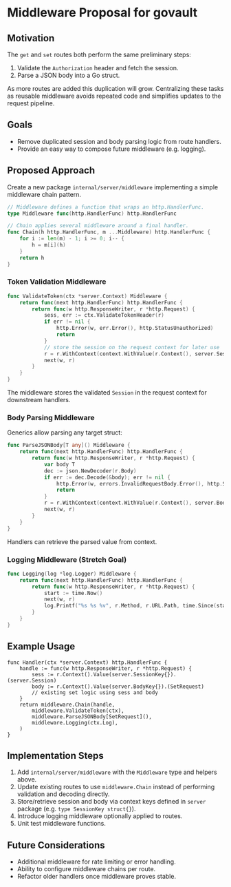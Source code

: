 # Middleware Proposal for govault

## Motivation
The `get` and `set` routes both perform the same preliminary steps:

1. Validate the `Authorization` header and fetch the session.
2. Parse a JSON body into a Go struct.

As more routes are added this duplication will grow. Centralizing these tasks as reusable middleware avoids repeated code and simplifies updates to the request pipeline.

## Goals
- Remove duplicated session and body parsing logic from route handlers.
- Provide an easy way to compose future middleware (e.g. logging).

## Proposed Approach
Create a new package `internal/server/middleware` implementing a simple middleware chain pattern.

```go
// Middleware defines a function that wraps an http.HandlerFunc.
type Middleware func(http.HandlerFunc) http.HandlerFunc

// Chain applies several middleware around a final handler.
func Chain(h http.HandlerFunc, m ...Middleware) http.HandlerFunc {
    for i := len(m) - 1; i >= 0; i-- {
        h = m[i](h)
    }
    return h
}
```

### Token Validation Middleware
```go
func ValidateToken(ctx *server.Context) Middleware {
    return func(next http.HandlerFunc) http.HandlerFunc {
        return func(w http.ResponseWriter, r *http.Request) {
            sess, err := ctx.ValidateTokenHeader(r)
            if err != nil {
                http.Error(w, err.Error(), http.StatusUnauthorized)
                return
            }
            // store the session on the request context for later use
            r = r.WithContext(context.WithValue(r.Context(), server.SessionKey{}, sess))
            next(w, r)
        }
    }
}
```
The middleware stores the validated `Session` in the request context for downstream handlers.

### Body Parsing Middleware
Generics allow parsing any target struct:
```go
func ParseJSONBody[T any]() Middleware {
    return func(next http.HandlerFunc) http.HandlerFunc {
        return func(w http.ResponseWriter, r *http.Request) {
            var body T
            dec := json.NewDecoder(r.Body)
            if err := dec.Decode(&body); err != nil {
                http.Error(w, errors.InvalidRequestBody.Error(), http.StatusBadRequest)
                return
            }
            r = r.WithContext(context.WithValue(r.Context(), server.BodyKey{}, body))
            next(w, r)
        }
    }
}
```
Handlers can retrieve the parsed value from context.

### Logging Middleware (Stretch Goal)
```go
func Logging(log *log.Logger) Middleware {
    return func(next http.HandlerFunc) http.HandlerFunc {
        return func(w http.ResponseWriter, r *http.Request) {
            start := time.Now()
            next(w, r)
            log.Printf("%s %s %v", r.Method, r.URL.Path, time.Since(start))
        }
    }
}
```

## Example Usage
```
func Handler(ctx *server.Context) http.HandlerFunc {
    handle := func(w http.ResponseWriter, r *http.Request) {
        sess := r.Context().Value(server.SessionKey{}).(server.Session)
        body := r.Context().Value(server.BodyKey{}).(SetRequest)
        // existing set logic using sess and body
    }
    return middleware.Chain(handle,
        middleware.ValidateToken(ctx),
        middleware.ParseJSONBody[SetRequest](),
        middleware.Logging(ctx.Log),
    )
}
```

## Implementation Steps
1. Add `internal/server/middleware` with the `Middleware` type and helpers above.
2. Update existing routes to use `middleware.Chain` instead of performing validation and decoding directly.
3. Store/retrieve session and body via context keys defined in `server` package (e.g. `type SessionKey struct{}`).
4. Introduce logging middleware optionally applied to routes.
5. Unit test middleware functions.

## Future Considerations
- Additional middleware for rate limiting or error handling.
- Ability to configure middleware chains per route.
- Refactor older handlers once middleware proves stable.
